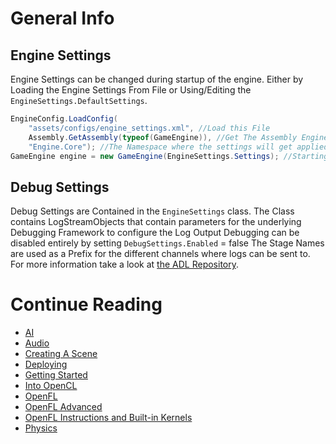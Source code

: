 # General Info
## Engine Settings
Engine Settings can be changed during startup of the engine.
Either by Loading the Engine Settings From File or Using/Editing the `EngineSettings.DefaultSettings`.
```csharp
EngineConfig.LoadConfig(
	"assets/configs/engine_settings.xml", //Load this File
	Assembly.GetAssembly(typeof(GameEngine)), //Get The Assembly Engine
	"Engine.Core"); //The Namespace where the settings will get applied to.
GameEngine engine = new GameEngine(EngineSettings.Settings); //Starting the Game Engine with the Modified Settings.
```
## Debug Settings
Debug Settings are Contained in the `EngineSettings` class. The Class contains LogStreamObjects that contain parameters for the underlying Debugging Framework to configure the Log Output
Debugging can be disabled entirely by setting `DebugSettings.Enabled` = false
The Stage Names are used as a Prefix for the different channels where logs can be sent to.
For more information take a look at [the ADL Repository](https://github.com/ByteChkR/ADL).

# Continue Reading
* [AI](AI.md)
* [Audio](Audio.md)
* [Creating A Scene](CreatingAScene.md)
* [Deploying](Deploying.md)
* [Getting Started](GettingStarted.md)
* [Into OpenCL](IntoOpenCL.md)
* [OpenFL](OpenFL.md)
* [OpenFL Advanced](OpenFL_Advanced.md)
* [OpenFL Instructions and Built-in Kernels](OpenFLInstructionsAndBuiltInKernels.md)
* [Physics](Physics.md)